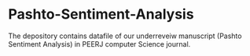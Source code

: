 # Pashto-Sentiment-Analysis
The depository contains datafile of our underreveiw manuscript (Pashto Sentiment Analysis) in PEERJ computer Science journal. 

